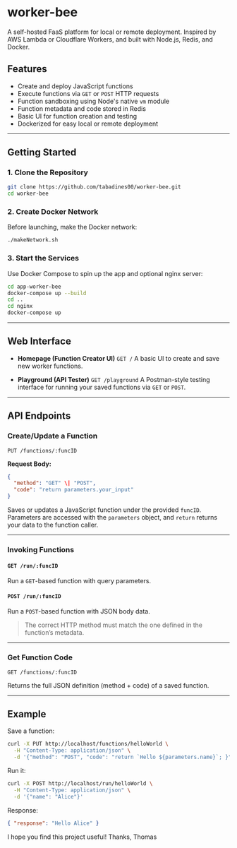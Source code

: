 # worker-bee
A self-hosted FaaS platform for local or remote deployment. Inspired by AWS Lambda or Cloudflare Workers, and built with Node.js, Redis, and Docker.

## Features

* Create and deploy JavaScript functions
* Execute functions via `GET` or `POST` HTTP requests
* Function sandboxing using Node's native `vm` module
* Function metadata and code stored in Redis
* Basic UI for function creation and testing
* Dockerized for easy local or remote deployment

---

## Getting Started

### 1. Clone the Repository

```bash
git clone https://github.com/tabadines00/worker-bee.git
cd worker-bee
```

### 2. Create Docker Network

Before launching, make the Docker network:

```bash
./makeNetwork.sh
```

### 3. Start the Services

Use Docker Compose to spin up the app and optional nginx server:

```bash
cd app-worker-bee
docker-compose up --build
cd ..
cd nginx
docker-compose up
```

---

## Web Interface

* **Homepage (Function Creator UI)**
  `GET /`
  A basic UI to create and save new worker functions.

* **Playground (API Tester)**
  `GET /playground`
  A Postman-style testing interface for running your saved functions via `GET` or `POST`.

---

## API Endpoints

### Create/Update a Function

`PUT /functions/:funcID`

**Request Body:**

```json
{
  "method": "GET" \| "POST",
  "code": "return parameters.your_input"
}
```

Saves or updates a JavaScript function under the provided `funcID`. Parameters are accessed with the `parameters` object, and `return` returns your data to the function caller.

---

### Invoking Functions

#### `GET /run/:funcID`

Run a `GET`-based function with query parameters.

#### `POST /run/:funcID`

Run a `POST`-based function with JSON body data.

> The correct HTTP method must match the one defined in the function’s metadata.

---

### Get Function Code

`GET /functions/:funcID`

Returns the full JSON definition (method + code) of a saved function.

---

## Example

Save a function:

```bash
curl -X PUT http://localhost/functions/helloWorld \
  -H "Content-Type: application/json" \
  -d '{"method": "POST", "code": "return `Hello ${parameters.name}`; }"}'
```

Run it:

```bash
curl -X POST http://localhost/run/helloWorld \
  -H "Content-Type: application/json" \
  -d '{"name": "Alice"}'
```

Response:

```json
{ "response": "Hello Alice" }
```

I hope you find this project useful!
Thanks, Thomas
